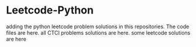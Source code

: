 # Leetcode-Python
adding the python leetcode problem solutions in this repositories. 
The code files are here.
all CTCI problems solutions are here.
some leetcode solutions are here

























































































































































































































































































































































































































































































































































































































































































































































